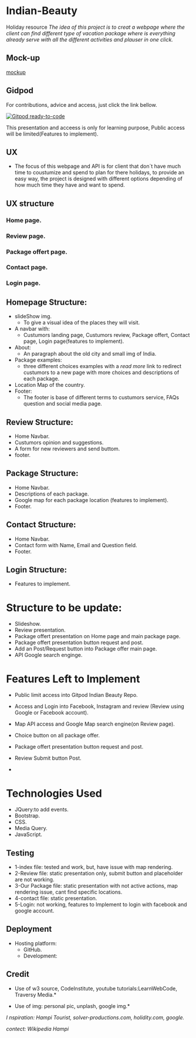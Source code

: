 # Indian-Beauty
Holiday resource
*The idea of this project is to creat a webpage where the client can find different type of vacation package where is everything already serve with all the different activities and plauser in one click.*

## Mock-up

[mockup](https://github.com/Dbyu85/Indian-Beauty/tree/master/assets/images/mockup)

## Gidpod
For contributions, advice and access, just click the link bellow.

[![Gitpod ready-to-code](https://img.shields.io/badge/Gitpod-ready--to--code-blue?logo=gitpod)](https://gitpod.io/#https://github.com/Dbyu85/Indian-Beauty)

This presentation and acceess is only for learning purpose, Public access will be limited(Features to implement).

## UX
* The focus of this webpage and API is for client that don´t have much time to coustumize and spend to plan for there holidays, to provide an easy way, the project is designed with different options depending of how much time they have and want to spend.

## UX structure

### Home page.
### Review page.
### Package offert page.
### Contact page.
### Login page.


## Homepage Structure:

* slideShow img.
  - To give a visual idea of the places they will visit.
* A navbar with:
  - Custumors landing page, Custumors review, Package offert, Contact page, Login page(features to implement).
* About:
  - An paragraph about the old city and small img of India.
* Package examples:
  - three different choices examples with a *read more* link to redirect custumors to a new page with more choices and descriptions of each package.
* Location Map of the country.
* Footer:
  - The footer is base of different terms to custumors service, FAQs question and social media page.
  
## Review Structure:
  
  - Home Navbar.
  - Custumors opinion and suggestions.
  - A form for new reviewers and send buttom. 
  - footer.
  
## Package Structure:
  
  - Home Navbar.
  - Descriptions of each package.
  - Google map for each package location (features to implement).
  - Footer.
  
 ## Contact Structure:
 
  - Home Navbar.
  - Contact form with Name, Email and Question field.
  - Footer.
  
 
 ## Login Structure:
 
  - Features to implement.
  
# Structure to be update:

  - Slideshow.
  - Review presentation.
  - Package offert presentation on Home page and main package page.
  - Package offert presentation button request and post.
  - Add an Post/Request button into Package offer main page.
  - API Google search enginge.
  
# Features Left to Implement

  - Public limit access into Gitpod Indian Beauty Repo.
  - Access and Login into Facebook, Instagram and review (Review using Google or Facebook account).
  - Map API access and Google Map search engine(on Review page).
  - Choice button on all package offer.
  - Package offert presentation button request and post.
  
  - Review Submit button Post.
  -

# Technologies Used
* JQuery:to add events.
* Bootstrap.
* CSS.
* Media Query.
* JavaScript.

## Testing
* 1-index file:
tested and work, but, have issue with map rendering.
* 2-Review file:
static presentation only, submit button and placeholder are not working.
* 3-Our Package file: 
static presentation with not active actions, map rendering issue, cant find specific locations.
* 4-contact file:
static presentation.
* 5-Login:
not working, features to Implement to login with facebook and google account.

## Deployment

* Hosting platform:
  - GitHub.
  - Development:
   
   
## Credit

* Use of w3 source, CodeInstitute, youtube tutorials:LearnWebCode, Traversy Media.*

* Use of img: personal pic, unplash, google img.*

*I nspiration: Hampi Tourist, solver-productions.com, holidity.com, google.*

*contect: Wikipedia Hampi*
